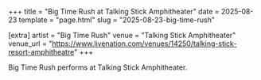 +++
title = "Big Time Rush at Talking Stick Amphitheater"
date = 2025-08-23
template = "page.html"
slug = "2025-08-23-big-time-rush"

[extra]
artist = "Big Time Rush"
venue = "Talking Stick Amphitheater"
venue_url = "https://www.livenation.com/venues/14250/talking-stick-resort-amphitheatre"
+++

Big Time Rush performs at Talking Stick Amphitheater.

